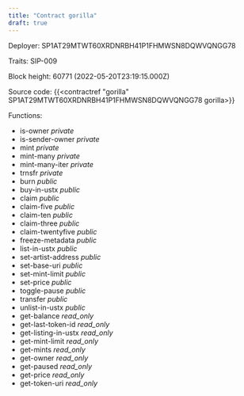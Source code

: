 ```yaml
---
title: "Contract gorilla"
draft: true
---
```

Deployer: SP1AT29MTWT60XRDNRBH41P1FHMWSN8DQWVQNGG78

Traits:
SIP-009 



Block height: 60771 (2022-05-20T23:19:15.000Z)

Source code: {{<contractref "gorilla" SP1AT29MTWT60XRDNRBH41P1FHMWSN8DQWVQNGG78 gorilla>}}

Functions:

* is-owner _private_
* is-sender-owner _private_
* mint _private_
* mint-many _private_
* mint-many-iter _private_
* trnsfr _private_
* burn _public_
* buy-in-ustx _public_
* claim _public_
* claim-five _public_
* claim-ten _public_
* claim-three _public_
* claim-twentyfive _public_
* freeze-metadata _public_
* list-in-ustx _public_
* set-artist-address _public_
* set-base-uri _public_
* set-mint-limit _public_
* set-price _public_
* toggle-pause _public_
* transfer _public_
* unlist-in-ustx _public_
* get-balance _read_only_
* get-last-token-id _read_only_
* get-listing-in-ustx _read_only_
* get-mint-limit _read_only_
* get-mints _read_only_
* get-owner _read_only_
* get-paused _read_only_
* get-price _read_only_
* get-token-uri _read_only_
